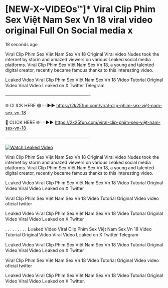 # [NEW-X~VIDEOs™]* Viral Clip Phim Sex Việt Nam Sex Vn 18 viral video original Full On Social media x

18 seconds ago

Viral Clip Phim Sex Việt Nam Sex Vn 18 Original Viral video Nudes took the internet by storm and amazed viewers on various Leaked social media platforms. Viral Clip Phim Sex Việt Nam Sex Vn 18, a young and talented digital creator, recently became famous thanks to this interesting video.

L𝚎aked Video Viral Clip Phim Sex Việt Nam Sex Vn 18 Video Tutorial Original Video Viral Video L𝚎aked on X Twitter Telegram

———————————————————-

🌐 CLICK HERE 🟢==►► https://2k25fun.com/viral-clip-phim-sex-việt-nam-sex-vn-18

🔴 CLICK HERE 🌐==►► https://2k25fun.com/viral-clip-phim-sex-việt-nam-sex-vn-18

———————————————————-

[![Watch Leaked Video](https://miro.medium.com/v2/resize:fit:828/format:webp/1*cilzJN44JGOrTw9NJCrNHA.gif "Watch Leaked Video")](https://2k25fun.com/viral-clip-phim-sex-việt-nam-sex-vn-18)

Viral Clip Phim Sex Việt Nam Sex Vn 18 Original Viral video Nudes took the internet by storm and amazed viewers on various Leaked social media platforms. Viral Clip Phim Sex Việt Nam Sex Vn 18, a young and talented digital creator, recently became famous thanks to this interesting video.

L𝚎aked Video Viral Clip Phim Sex Việt Nam Sex Vn 18 Video Tutorial Original Video Viral Video L𝚎aked on X Twitter

Viral Clip Phim Sex Việt Nam Sex Vn 18 Video Tutorial Original Video video oficial twitter

L𝚎aked Video Viral Clip Phim Sex Việt Nam Sex Vn 18 Video Tutorial Original Video Viral Video L𝚎aked on X Twitter

. . . . . . . . . L𝚎aked Video Viral Clip Phim Sex Việt Nam Sex Vn 18 Video Tutorial Original Video Viral Video L𝚎aked on X Twitter Telegram

L𝚎aked Video Viral Clip Phim Sex Việt Nam Sex Vn 18 Video Tutorial Original Video Viral Video L𝚎aked on X Twitter

Viral Clip Phim Sex Việt Nam Sex Vn 18 Video Tutorial Original Video video oficial twitter

L𝚎aked Video Viral Clip Phim Sex Việt Nam Sex Vn 18 Video Tutorial Original Video Viral Video L𝚎aked on X Twitter.